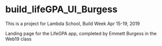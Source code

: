 # build_lifeGPA_UI_Burgess

This is a project for Lambda School, Build Week Apr 15-19, 2019

Landing page for the LifeGPA app, completed by Emmett Burgess in the Web19 class
